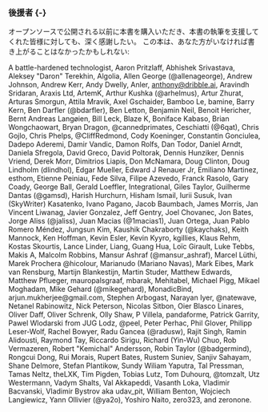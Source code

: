 ### 後援者 {-}

オープンソースで公開される以前に本書を購入いただき、本書の執筆を支援してくれた皆様に対しても、深く感謝したい。
この本は、あなた方がいなければ書き上がることはなかったかもしれない:

<!-- コンマ、ピリオド、"and"を句読点と「そして」に変える?  -->

A battle-hardened technologist,
Aaron Pritzlaff,
Abhishek Srivastava,
Aleksey "Daron" Terekhin,
Algolia,
Allen George (&commat;allenageorge),
Andrew Johnson,
Andrew Kerr,
Andy Dwelly,
Anler,
anthony@dribble.ai,
Aravindh Sridaran,
Araxis Ltd,
ArtemK,
Arthur Kushka (&commat;arhelmus),
Artur Zhurat,
Arturas Smorgun,
Attila Mravik,
Axel Gschaider,
Bamboo Le,
bamine,
Barry Kern,
Ben Darfler (&commat;bdarfler),
Ben Letton,
Benjamin Neil,
Benoit Hericher,
Bernt Andreas Langøien,
Bill Leck,
Blaze K,
Boniface Kabaso,
Brian Wongchaowart,
Bryan Dragon,
&commat;cannedprimates,
Ceschiatti (&commat;6qat),
Chris Gojlo,
Chris Phelps,
&commat;CliffRedmond,
Cody Koeninger,
Constantin Gonciulea,
Dadepo Aderemi,
Damir Vandic,
Damon Rolfs,
Dan Todor,
Daniel Arndt,
Daniela Sfregola,
David Greco,
David Poltorak,
Dennis Hunziker,
Dennis Vriend,
Derek Morr,
Dimitrios Liapis,
Don McNamara,
Doug Clinton,
Doug Lindholm (dlindhol),
Edgar Mueller,
Edward J Renauer Jr,
Emiliano Martinez,
esthom,
Etienne Peiniau,
Fede Silva,
Filipe Azevedo,
Franck Rasolo,
Gary Coady,
George Ball,
Gerald Loeffler, Integrational,
Giles Taylor,
Guilherme Dantas (&commat;gamsd),
Harish Hurchurn,
Hisham Ismail,
Iurii Susuk,
Ivan (SkyWriter) Kasatenko,
Ivano Pagano,
Jacob Baumbach,
James Morris,
Jan Vincent Liwanag,
Javier Gonzalez,
Jeff Gentry,
Joel Chovanec,
Jon Bates,
Jorge Aliss (&commat;jaliss),
Juan Macias (&commat;1macias1),
Juan Ortega,
Juan Pablo Romero Méndez,
Jungsun Kim,
Kaushik Chakraborty (&commat;kaychaks),
Keith Mannock,
Ken Hoffman,
Kevin Esler,
Kevin Kyyro,
kgillies,
Klaus Rehm,
Kostas Skourtis,
Lance Linder,
Liang, Guang Hua,
Loïc Girault,
Luke Tebbs,
Makis A,
Malcolm Robbins,
Mansur Ashraf (&commat;mansur_ashraf),
Marcel Lüthi,
Marek Prochera &commat;hicolour,
Marianudo (Mariano Navas),
Mark Eibes,
Mark van Rensburg,
Martijn Blankestijn,
Martin Studer,
Matthew Edwards,
Matthew Pflueger,
mauropalsgraaf,
mbarak,
Mehitabel,
Michael Pigg,
Mikael Moghadam,
Mike Gehard (&commat;mikegehard),
MonadicBind,
arjun.mukherjee&commat;gmail.com,
Stephen Arbogast,
Narayan Iyer,
&commat;natewave,
Netanel Rabinowitz,
Nick Peterson,
Nicolas Sitbon,
Oier Blasco Linares,
Oliver Daff,
Oliver Schrenk,
Olly Shaw,
P Villela,
pandaforme,
Patrick Garrity,
Pawel Wlodarski from JUG Lodz,
&commat;peel,
Peter Perhac,
Phil Glover,
Philipp Leser-Wolf,
Rachel Bowyer,
Radu Gancea (&commat;radusw),
Rajit Singh,
Ramin Alidousti,
Raymond Tay,
Riccardo Sirigu,
Richard (Yin-Wu) Chuo,
Rob Vermazeren,
Robert "Kemichal" Andersson,
Robin Taylor (&commat;badgermind),
Rongcui Dong,
Rui Morais,
Rupert Bates,
Rustem Suniev,
Sanjiv Sahayam,
Shane Delmore,
Stefan Plantikow,
Sundy Wiliam Yaputra,
Tal Pressman,
Tamas Neltz,
theLXK,
Tim Pigden,
Tobias Lutz,
Tom Duhourq,
&commat;tomzalt,
Utz Westermann,
Vadym Shalts,
Val Akkapeddi,
Vasanth Loka,
Vladimir Bacvanski,
Vladimir Bystrov aka udav_pit,
William Benton,
Wojciech Langiewicz,
Yann Ollivier (&commat;ya2o),
Yoshiro Naito,
zero323,
and zeronone.
